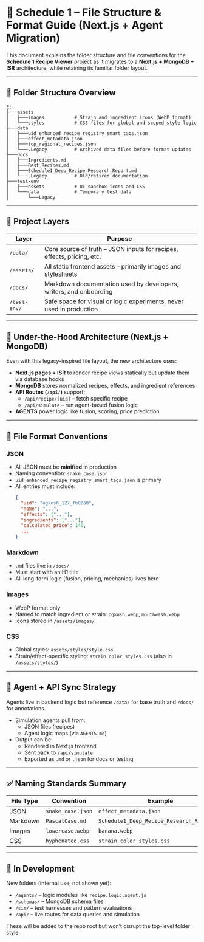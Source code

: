 # 📁 Schedule 1 – File Structure & Format Guide (Next.js + Agent Migration)

This document explains the folder structure and file conventions for the **Schedule 1 Recipe Viewer** project as it migrates to a **Next.js + MongoDB + ISR** architecture, while retaining its familiar folder layout.

---

## 📂 Folder Structure Overview

```
E:.
├───assets
│   ├───images           # Strain and ingredient icons (WebP format)
│   └───styles           # CSS files for global and scoped style logic
├───data
│   ├───uid_enhanced_recipe_registry_smart_tags.json
│   ├───effect_metadata.json
│   ├───top_regional_recipes.json
│   └───.Legacy          # Archived data files before format updates
├───docs
│   ├───Ingredients.md
│   ├───Best_Recipes.md
│   ├───Schedule1_Deep_Recipe_Research_Report.md
│   └───.Legacy          # Old/retired documentation
├───test-env
│   ├───assets           # UI sandbox icons and CSS
│   └───data             # Temporary test data
│       └───Legacy
```

---

## 🧠 Project Layers

| Layer | Purpose |
|-------|---------|
| `/data/` | Core source of truth – JSON inputs for recipes, effects, pricing, etc. |
| `/assets/` | All static frontend assets – primarily images and stylesheets |
| `/docs/` | Markdown documentation used by developers, writers, and onboarding |
| `/test-env/` | Safe space for visual or logic experiments, never used in production |

---

## 🔧 Under-the-Hood Architecture (Next.js + MongoDB)

Even with this legacy-inspired file layout, the new architecture uses:

- **Next.js pages + ISR** to render recipe views statically but update them via database hooks
- **MongoDB** stores normalized recipes, effects, and ingredient references
- **API Routes (`/api/`)** support:
  - `/api/recipe/[uid]` – fetch specific recipe
  - `/api/simulate` – run agent-based fusion logic
- **AGENTS** power logic like fusion, scoring, price prediction

---

## 📄 File Format Conventions

### JSON
- All JSON must be **minified** in production
- Naming convention: `snake_case.json`
- `uid_enhanced_recipe_registry_smart_tags.json` is primary
- All entries must include:
  ```json
  {
    "uid": "ogkush_127_fb0060",
    "name": "...",
    "effects": ["..."],
    "ingredients": ["..."],
    "calculated_price": 140,
    ...
  }
  ```

### Markdown
- `.md` files live in `/docs/`
- Must start with an H1 title
- All long-form logic (fusion, pricing, mechanics) lives here

### Images
- WebP format only
- Named to match ingredient or strain: `ogkush.webp`, `mouthwash.webp`
- Icons stored in `/assets/images/`

### CSS
- Global styles: `assets/styles/style.css`
- Strain/effect-specific styling: `strain_color_styles.css` (also in `/assets/styles/`)

---

## 🧠 Agent + API Sync Strategy

Agents live in backend logic but reference `/data/` for base truth and `/docs/` for annotations.

- Simulation agents pull from:
  - JSON files (recipes)
  - Agent logic maps (via `AGENTS.md`)
- Output can be:
  - Rendered in Next.js frontend
  - Sent back to `/api/simulate`
  - Exported as `.md` or `.json` for docs or testing

---

## ✅ Naming Standards Summary

| File Type | Convention | Example |
|-----------|------------|---------|
| JSON | `snake_case.json` | `effect_metadata.json` |
| Markdown | `PascalCase.md` | `Schedule1_Deep_Recipe_Research_Report.md` |
| Images | `lowercase.webp` | `banana.webp` |
| CSS | `hyphenated.css` | `strain_color_styles.css` |

---

## 🚧 In Development

New folders (internal use, not shown yet):

- `/agents/` – logic modules like `recipe.logic.agent.js`
- `/schemas/` – MongoDB schema files
- `/sim/` – test harnesses and pattern evaluations
- `/api/` – live routes for data queries and simulation

These will be added to the repo root but won’t disrupt the top-level folder style.

